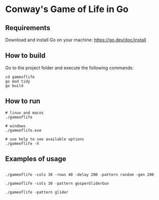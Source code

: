 # Conway's Game of Life in Go

## Requirements

Download and install Go on your machine: https://go.dev/doc/install

## How to build

Go to the project folder and execute the following commands:

```
cd gameoflife
go mod tidy
go build
```

## How to run

```
# linux and macos
./gameoflife

# windows
./gameoflife.exe

# use help to see available options
./gameoflife -h
```

## Examples of usage

```

./gameoflife -cols 30 -rows 40 -delay 200 -pattern random -gen 200

./gameoflife -cols 30 -pattern gosperGliderGun

./gameoflife -pattern glider

```
